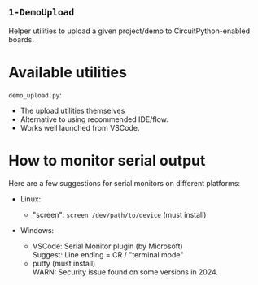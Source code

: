 ## `1-DemoUpload`
<!----------------------------------------------------------------------------->
Helper utilities to upload a given project/demo to CircuitPython-enabled boards.

# Available utilities
<!----------------------------------------------------------------------------->
`demo_upload.py`:
- The upload utilities themselves
- Alternative to using recommended IDE/flow.
- Works well launched from VSCode.

# How to monitor serial output
<!----------------------------------------------------------------------------->
Here are a few suggestions for serial monitors on different platforms:

- Linux:
  - "screen": `screen /dev/path/to/device` (must install)

- Windows:
  - VSCode: Serial Monitor plugin (by Microsoft)<br>
    Suggest: Line ending = CR / "terminal mode"
  - putty (must install)<br>
    WARN: Security issue found on some versions in 2024.

